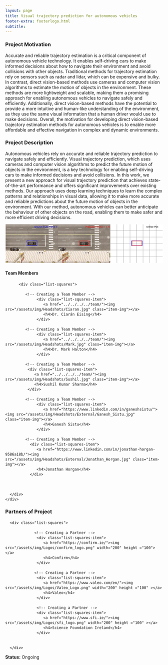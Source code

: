 ```yaml
---
layout: page
title: Visual trajectory prediction for autonomous vehicles
footer-extra: footerlogo.html
subtitle: 
---
```


### Project Motivation
Accurate and reliable trajectory estimation is a critical component of autonomous vehicle technology. It enables self-driving cars to make informed decisions about how to navigate their environment and avoid collisions with other objects. Traditional methods for trajectory estimation rely on sensors such as radar and lidar, which can be expensive and bulky. In contrast, direct vision-based methods use cameras and computer vision algorithms to estimate the motion of objects in the environment. These methods are more lightweight and scalable, making them a promising approach for enabling autonomous vehicles to navigate safely and efficiently. Additionally, direct vision-based methods have the potential to provide a more intuitive and human-like understanding of the environment, as they use the same visual information that a human driver would use to make decisions. Overall, the motivation for developing direct vision-based trajectory estimation methods for autonomous vehicles is to enable more affordable and effective navigation in complex and dynamic environments. 


### Project Description
Autonomous vehicles rely on accurate and reliable trajectory prediction to navigate safely and efficiently. Visual trajectory prediction, which uses cameras and computer vision algorithms to predict the future motion of objects in the environment, is a key technology for enabling self-driving cars to make informed decisions and avoid collisions. In this work, we present a new approach for visual trajectory prediction that achieves state-of-the-art performance and offers significant improvements over existing methods. Our approach uses deep learning techniques to learn the complex patterns and relationships in visual data, allowing it to make more accurate and reliable predictions about the future motion of objects in the environment. With our method, autonomous vehicles can better anticipate the behaviour of other objects on the road, enabling them to make safer and more efficient driving decisions. 



<img src="/assets/img/Projects/visual_trajectory.png" class="center">



#### Team Members 


<div class="container-fluid">
   
   <div class="row">
                 
          <div class="list-squares">
                                
             <!-- Creating a Team Member -->
                  <div class="list-squares-item">
                     <a href="../../../../team/"><img src="/assets/img/Headshots/Ciaran.jpg" class="item-img"></a>
                     <h4>Dr. Ciarán Eising</h4>
                  </div>

             <!-- Creating a Team Member -->
                  <div class="list-squares-item">
                     <a href="../../../../team/"><img src="/assets/img/Headshots/Mark.jpg" class="item-img"></a>
                     <h4>Dr. Mark Halton</h4>
                  </div>
            
             <!-- Creating a Team Member -->
              <div class="list-squares-item">
                 <a href="../../../../team/"><img src="/assets/img/Headshots/Sushil.jpg" class="item-img"></a>
                 <h4>Sushil Kumar Sharma</h4>
              </div>
        
             <!-- Creating a Team Member -->
                  <div class="list-squares-item">
                     <a href="https://www.linkedin.com/in/ganeshsistu/"><img src="/assets/img/Headshots/External/Ganesh_Sistu.jpg" class="item-img"></a>
                     <h4>Ganesh Sistu</h4>
                  </div> 
 
             <!-- Creating a Team Member -->
               <div class="list-squares-item">
                  <a href="https://www.linkedin.com/in/jonathan-horgan-9586a18b/"><img src="/assets/img/Headshots/External/Jonathan_Horgan.jpg" class="item-img"></a>
                  <h4>Jonathan Horgan</h4>
               </div>
                           
              
              
      </div>
    </div>
</div>



### Partners of Project


<div class="container-fluid">
   
   <div class="row">
      
      <div class="list-squares">
                 
                 <!-- Creating a Partner -->
                  <div class="list-squares-item">
                     <a href="https://confirm.ie/"><img src="/assets/img/Logos/confirm_logo.png" width="200" height ="100"></a>
                     <h4>Confirm</h4>
                  </div>
         
                 <!-- Creating a Partner -->
                  <div class="list-squares-item">
                     <a href="https://www.valeo.com/en/"><img src="/assets/img/Logos/Valeo_Logo.png" width="200" height ="100" ></a>
                     <h4>Valeo</h4>
                  </div>
         
                  <!-- Creating a Partner -->
                  <div class="list-squares-item">
                     <a href="https://www.sfi.ie/"><img src="/assets/img/Logos/sfi_logo.png" width="200" height ="100" ></a>
                     <h4>Science Foundation Ireland</h4>
                  </div>
                        
                  
      </div>
  </div>
</div>

**Status:** Ongoing
